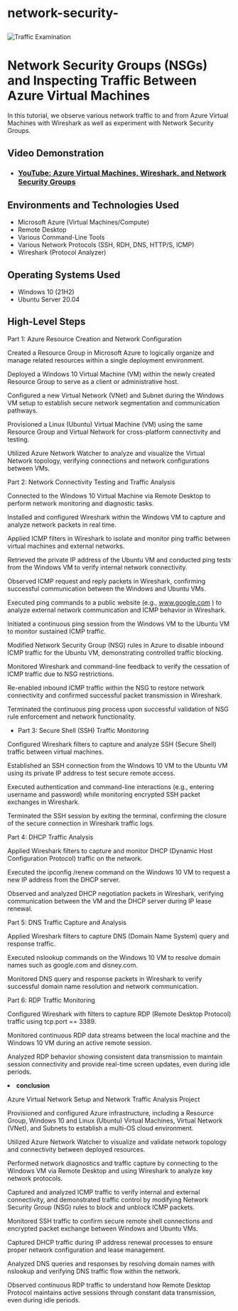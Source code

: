 # network-security-<p align="center">
<img src="https://i.imgur.com/Ua7udoS.png" alt="Traffic Examination"/>
</p>

<h1>Network Security Groups (NSGs) and Inspecting Traffic Between Azure Virtual Machines</h1>
In this tutorial, we observe various network traffic to and from Azure Virtual Machines with Wireshark as well as experiment with Network Security Groups. <br />


<h2>Video Demonstration</h2>

- ### [YouTube: Azure Virtual Machines, Wireshark, and Network Security Groups](https://www.youtube.com)

<h2>Environments and Technologies Used</h2>

- Microsoft Azure (Virtual Machines/Compute)
- Remote Desktop
- Various Command-Line Tools
- Various Network Protocols (SSH, RDH, DNS, HTTP/S, ICMP)
- Wireshark (Protocol Analyzer)

<h2>Operating Systems Used </h2>

- Windows 10 (21H2)
- Ubuntu Server 20.04

<h2>High-Level Steps</h2>

Part 1: Azure Resource Creation and Network Configuration

Created a Resource Group in Microsoft Azure to logically organize and manage related resources within a single deployment environment.

Deployed a Windows 10 Virtual Machine (VM) within the newly created Resource Group to serve as a client or administrative host.

Configured a new Virtual Network (VNet) and Subnet during the Windows VM setup to establish secure network segmentation and communication pathways.

Provisioned a Linux (Ubuntu) Virtual Machine (VM) using the same Resource Group and Virtual Network for cross-platform connectivity and testing.

Utilized Azure Network Watcher to analyze and visualize the Virtual Network topology, verifying connections and network configurations between VMs.


Part 2: Network Connectivity Testing and Traffic Analysis

Connected to the Windows 10 Virtual Machine via Remote Desktop to perform network monitoring and diagnostic tasks.

Installed and configured Wireshark within the Windows VM to capture and analyze network packets in real time.

Applied ICMP filters in Wireshark to isolate and monitor ping traffic between virtual machines and external networks.

Retrieved the private IP address of the Ubuntu VM and conducted ping tests from the Windows VM to verify internal network connectivity.

Observed ICMP request and reply packets in Wireshark, confirming successful communication between the Windows and Ubuntu VMs.

Executed ping commands to a public website (e.g., www.google.com
) to analyze external network communication and ICMP behavior in Wireshark.

Initiated a continuous ping session from the Windows VM to the Ubuntu VM to monitor sustained ICMP traffic.

Modified Network Security Group (NSG) rules in Azure to disable inbound ICMP traffic for the Ubuntu VM, demonstrating controlled traffic blocking.

Monitored Wireshark and command-line feedback to verify the cessation of ICMP traffic due to NSG restrictions.

Re-enabled inbound ICMP traffic within the NSG to restore network connectivity and confirmed successful packet transmission in Wireshark.

Terminated the continuous ping process upon successful validation of NSG rule enforcement and network functionality.
- Part 3: Secure Shell (SSH) Traffic Monitoring

Configured Wireshark filters to capture and analyze SSH (Secure Shell) traffic between virtual machines.

Established an SSH connection from the Windows 10 VM to the Ubuntu VM using its private IP address to test secure remote access.

Executed authentication and command-line interactions (e.g., entering username and password) while monitoring encrypted SSH packet exchanges in Wireshark.

Terminated the SSH session by exiting the terminal, confirming the closure of the secure connection in Wireshark traffic logs.


Part 4: DHCP Traffic Analysis

Applied Wireshark filters to capture and monitor DHCP (Dynamic Host Configuration Protocol) traffic on the network.

Executed the ipconfig /renew command on the Windows 10 VM to request a new IP address from the DHCP server.

Observed and analyzed DHCP negotiation packets in Wireshark, verifying communication between the VM and the DHCP server during IP lease renewal.

Part 5: DNS Traffic Capture and Analysis

Applied Wireshark filters to capture DNS (Domain Name System) query and response traffic.

Executed nslookup commands on the Windows 10 VM to resolve domain names such as google.com and disney.com.

Monitored DNS query and response packets in Wireshark to verify successful domain name resolution and network communication.


Part 6: RDP Traffic Monitoring

Configured Wireshark with filters to capture RDP (Remote Desktop Protocol) traffic using tcp.port == 3389.

Monitored continuous RDP data streams between the local machine and the Windows 10 VM during an active remote session.

Analyzed RDP behavior showing consistent data transmission to maintain session connectivity and provide real-time screen updates, even during idle periods.

<li><strong>conclusion</strong>


Azure Virtual Network Setup and Network Traffic Analysis Project

Provisioned and configured Azure infrastructure, including a Resource Group, Windows 10 and Linux (Ubuntu) Virtual Machines, Virtual Network (VNet), and Subnets to establish a multi-OS cloud environment.

Utilized Azure Network Watcher to visualize and validate network topology and connectivity between deployed resources.

Performed network diagnostics and traffic capture by connecting to the Windows VM via Remote Desktop and using Wireshark to analyze key network protocols.

Captured and analyzed ICMP traffic to verify internal and external connectivity, and demonstrated traffic control by modifying Network Security Group (NSG) rules to block and unblock ICMP packets.

Monitored SSH traffic to confirm secure remote shell connections and encrypted packet exchange between Windows and Ubuntu VMs.

Captured DHCP traffic during IP address renewal processes to ensure proper network configuration and lease management.

Analyzed DNS queries and responses by resolving domain names with nslookup and verifying DNS traffic flow within the network.

Observed continuous RDP traffic to understand how Remote Desktop Protocol maintains active sessions through constant data transmission, even during idle periods.

